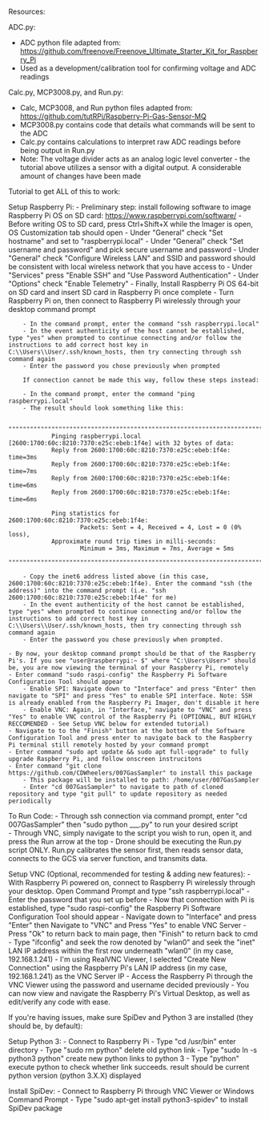 Resources:

ADC.py:
- ADC python file adapted from: https://github.com/freenove/Freenove_Ultimate_Starter_Kit_for_Raspberry_Pi
- Used as a development/calibration tool for confirming voltage and ADC readings

Calc.py, MCP3008.py, and Run.py:
- Calc, MCP3008, and Run python files adapted from: https://github.com/tutRPi/Raspberry-Pi-Gas-Sensor-MQ
- MCP3008.py contains code that details what commands will be sent to the ADC
- Calc.py contains calculations to interpret raw ADC readings before being output in Run.py
- Note: The voltage divider acts as an analog logic level converter - the tutorial above utilizes a sensor with a digital output. A considerable amount of changes have been made



Tutorial to get ALL of this to work:	

Setup Raspberry Pi:
	- Preliminary step: install following software to image Raspberry Pi OS on SD card: https://www.raspberrypi.com/software/
	- Before writing OS to SD card, press Ctrl+Shift+X while the Imager is open, OS Customization tab should open
	- Under "General" check "Set hostname" and set to "raspberrypi.local"
	- Under "General" check "Set username and password" and pick secure username and password
	- Under "General" check "Configure Wireless LAN" and SSID and password should be consistent with local wireless network that you have access to
	- Under "Services" press "Enable SSH" and "Use Password Authentication"
	- Under "Options" check "Enable Telemetry"
	- Finally, Install Raspberry Pi OS 64-bit on SD card and insert SD card in Raspberry Pi once complete
	- Turn Raspberry Pi on, then connect to Raspberry Pi wirelessly through your desktop command prompt
		
		- In the command prompt, enter the command "ssh raspberrypi.local"
		- In the event authenticity of the host cannot be established, type "yes" when prompted to continue connecting and/or follow the instructions to add correct host key in C:\\Users\\User/.ssh/known_hosts, then try connecting through ssh command again
		- Enter the password you chose previously when prompted

		If connection cannot be made this way, follow these steps instead:

		- In the command prompt, enter the command "ping raspberrypi.local"
		- The result should look something like this:

		""""""""""""""""""""""""""""""""""""""""""""""""""""""""""""""""""""""""""""""""""""""""""""""""""""""""""""""""""""""""
				Pinging raspberrypi.local [2600:1700:60c:8210:7370:e25c:ebeb:1f4e] with 32 bytes of data:
				Reply from 2600:1700:60c:8210:7370:e25c:ebeb:1f4e: time=3ms
				Reply from 2600:1700:60c:8210:7370:e25c:ebeb:1f4e: time=7ms
				Reply from 2600:1700:60c:8210:7370:e25c:ebeb:1f4e: time=6ms
				Reply from 2600:1700:60c:8210:7370:e25c:ebeb:1f4e: time=6ms

				Ping statistics for 2600:1700:60c:8210:7370:e25c:ebeb:1f4e:
    					Packets: Sent = 4, Received = 4, Lost = 0 (0% loss),
				Approximate round trip times in milli-seconds:
    					Minimum = 3ms, Maximum = 7ms, Average = 5ms
		""""""""""""""""""""""""""""""""""""""""""""""""""""""""""""""""""""""""""""""""""""""""""""""""""""""""""""""""""""""""

		- Copy the inet6 address listed above (in this case, 2600:1700:60c:8210:7370:e25c:ebeb:1f4e). Enter the command "ssh (the address)" into the command prompt (i.e. "ssh 2600:1700:60c:8210:7370:e25c:ebeb:1f4e" for me)
		- In the event authenticity of the host cannot be established, type "yes" when prompted to continue connecting and/or follow the instructions to add correct host key in C:\\Users\\User/.ssh/known_hosts, then try connecting through ssh command again
		- Enter the password you chose previously when prompted.

	- By now, your desktop command prompt should be that of the Raspberry Pi's. If you see "user@raspberrypi:~ $" where "C:\Users\User>" should be, you are now viewing the terminal of your Raspberry Pi, remotely
	- Enter command "sudo raspi-config" the Raspberry Pi Software Configuration Tool should appear
		- Enable SPI: Navigate down to "Interface" and press "Enter" then navigate to "SPI" and press "Yes" to enable SPI interface. Note: SSH is already enabled from the Raspberry Pi Imager, don't disable it here
		- Enable VNC: Again, in "Interface," navigate to "VNC" and press "Yes" to enable VNC control of the Raspberry Pi (OPTIONAL, BUT HIGHLY RECCOMENDED - See Setup VNC below for extended tutorial)
	- Navigate to to the "Finish" button at the bottom of the Software Configuration Tool and press enter to navigate back to the Raspberry Pi terminal still remotely hosted by your command prompt
	- Enter command "sudo apt update && sudo apt full-upgrade" to fully upgrade Raspberry Pi, and follow onscreen instrucitons
	- Enter command "git clone https://github.com/CDWheelers/007GasSampler" to install this package
 		- This package will be installed to path: /home/user/007GasSampler
		- Enter "cd 007GasSampler" to navigate to path of cloned repository and type "git pull" to update repository as needed periodically

To Run Code:
	- Through ssh connection via command prompt, enter "cd 007GasSampler" then "sudo python ___.py" to run your desired script	
	- Through VNC, simply navigate to the script you wish to run, open it, and press the Run arrow at the top
	- Drone should be executing the Run.py script ONLY. Run.py calibrates the sensor first, then reads sensor data, connects to the GCS via server function, and transmits data.

Setup VNC (Optional, recommended for testing & adding new features):
	- With Raspberry Pi powered on, connect to Raspberry Pi wirelessly through your desktop. Open Command Prompt and type "ssh raspberrypi.local"
	- Enter the password that you set up before
	- Now that connection with Pi is established, type "sudo raspi-config" the Raspberry Pi Software Configuration Tool should appear
	- Navigate down to "Interface" and press "Enter" then Navigate to "VNC" and Press "Yes" to enable VNC Server
	- Press "Ok" to return back to main page, then "Finish" to return back to cmd
	- Type "ifconfig" and seek the row denoted by "wlan0" and seek the "inet" LAN IP address within the first row underneath "wlan0" (in my case, 192.168.1.241)
	- I'm using RealVNC Viewer, I selected "Create New Connection" using the Raspberry Pi's LAN IP address (in my case, 192.168.1.241) as the VNC Server IP
	- Access the Raspberry Pi through the VNC Viewer using the password and username decided previously
	- You can now view and navigate the Raspberry Pi's Virtual Desktop, as well as edit/verify any code with ease.



If you're having issues, make sure SpiDev and Python 3 are installed (they should be, by default):

Setup Python 3:
	- Connect to Raspberry Pi
	- Type "cd /usr/bin" enter directory
	- Type "sudo rm python" delete old python link
	- Type "sudo ln -s python3 python" create new python links to python 3
	- Type "python" execute python to check whether link succeeds. result should be current python version (python 3.X.X) displayed

Install SpiDev:
	- Connect to Raspberry Pi through VNC Viewer or Windows Command Prompt
	- Type "sudo apt-get install python3-spidev" to install SpiDev package
